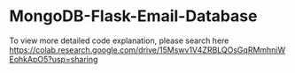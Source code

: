 # MongoDB-Flask-Email-Database
To view more detailed code explanation, please search here
https://colab.research.google.com/drive/15Mswv1V4ZRBLQOsGqRMmhniWEohkApO5?usp=sharing

